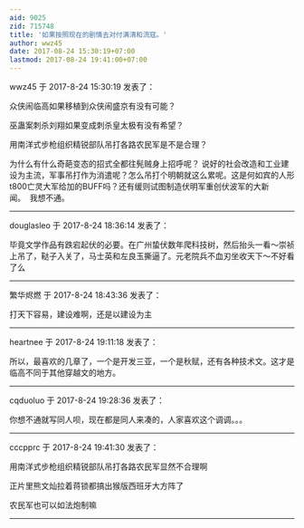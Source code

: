 ```yaml
---
aid: 9025
zid: 715748
title: '如果按照现在的剧情去对付满清和流寇。'
author: wwz45
date: 2017-08-24 15:30:19+07:00
lastmod: 2017-08-24 19:41:00+07:00
---
```


wwz45 于 2017-8-24 15:30:19 发表了：

众侠闹临高如果移植到众侠闹盛京有没有可能？

巫蛊案刺杀刘翔如果变成刺杀皇太极有没有希望？

用南洋式步枪组织精锐部队吊打各路农民军是不是合理？

为什么有什么奇葩变态的招式全都往髡贼身上招呼呢？ 说好的社会改造和工业建设为主流，军事吊打作为消遣呢？怎么吊打个明朝就这么累呢。这是何如宾的人形t800亡灵大军给加的BUFF吗？还有缓则试图制造伏明军重创伏波军的大新闻。  我想不通。

---------

douglasleo 于 2017-8-24 18:36:14 发表了：

毕竟文学作品有跌宕起伏的必要。在广州蛰伏数年爬科技树，然后抬头一看～崇祯上吊了，鞑子入关了，马士英和左良玉撕逼了。元老院兵不血刃坐收天下～不好看了么

---------

繁华烬燃 于 2017-8-24 18:43:36 发表了：

打天下容易，建设难啊，还是以建设为主

---------

heartnee 于 2017-8-24 19:11:18 发表了：

所以，最喜欢的几章了，一个是开发三亚，一个是秋赋，还有各种技术文。这才是临高不同于其他穿越文的地方。

---------

cqduoluo 于 2017-8-24 19:28:36 发表了：

你想不通就写同人呗，现在都是同人来凑的，人家喜欢这个调调。。。

---------

cccpprc 于 2017-8-24 19:41:30 发表了：

用南洋式步枪组织精锐部队吊打各路农民军显然不合理啊

正片里熊文灿拉着蒋锁都搞出猴版西班牙大方阵了

农民军也可以如法炮制嘛

---------

